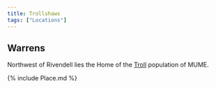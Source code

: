 ```yaml
---
title: Trollshaws
tags: ["Locations"]
---
```

## Warrens

Northwest of Rivendell lies the Home of the [Troll](Troll "wikilink")
population of MUME.

{% include Place.md %}
